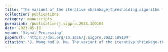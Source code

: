 ```yaml
---
title: "The variant of the iterative shrinkage-thresholding algorithm for minimization of the ℓ1 over ℓ∞ norms"
collection: publications
category: manuscripts
permalink: /publication/j.sigpro.2023.109104
date: 2023-05-18
venue: 'Signal Processing'
paperurl: 'https://doi.org/10.1016/j.sigpro.2023.109104'
citation: 'J. Wang and Q. Ma. The variant of the iterative shrinkage-thresholding algorithm for minimization of the ℓ1 over ℓ∞ norms, Signal Processing, vol. 211, p. 109 104, 2023'
---
```

